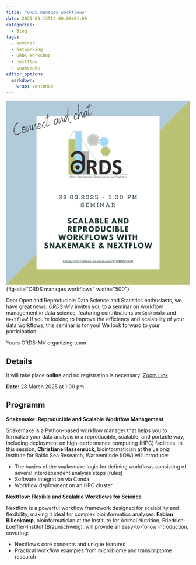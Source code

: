 ```yaml
---
title: "ORDS manages workflows"
date: 2025-03-13T14:00:00+01:00
categories:
  - Blog
tags:
  - seminar
  - Networking
  - ORDS-Workshop
  - nextflow
  - snakemake
editor_options:
  markdown:
    wrap: sentence
---
```


![ORDS meets the sea](/assets/images/2025_03_28_ORDS_Workflow.png) {fig-alt="ORDS manages workflows" width="500"}

Dear Open and Reproducible Data Science and Statistics enthusiasts, we have great news: *ORDS-MV* invites you to a seminar on workflow management in data science, featuring contributions on `Snakemake` and `Nextflow`!
If you’re looking to improve the efficiency and scalability of your data workflows, this seminar is for you!
We look forward to your participation.

Yours ORDS-MV organizing team

## Details

It will take place **online** and no registration is necessary: [Zoom Link](https://uni-rostock-de.zoom.us/j/67548297872)

**Date:** 28 March 2025 at 1:00 pm

## Programm

**Snakemake: Reproducible and Scalable Workflow Management**

Snakemake is a Python-based workflow manager that helps you to formalize your data analysis in a reproducible, scalable, and portable way, including deployment on high-performance computing (HPC) facilities.
In this session, **Christiane Hassenrück**, bioinformatician at the Leibniz Institute for Baltic Sea Research, Warnemünde (IOW) will introduce:

-   The basics of the snakemake logic for defining workflows consisting of several interdependent analysis steps (rules)
-   Software integration via Conda
-   Workflow deployment on an HPC cluster

**Nextflow: Flexible and Scalable Workflows for Science**

Nextflow is a powerful workflow framework designed for scalability and flexibility, making it ideal for complex bioinformatics analyses.
**Fabian Billenkamp**, bioinformatician at the Institute for Animal Nutrition, Friedrich-Loeffler-Institut (Braunschweig), will provide an easy-to-follow introduction, covering:

-   Nextflow’s core concepts and unique features
-   Practical workflow examples from microbiome and transcriptome research
